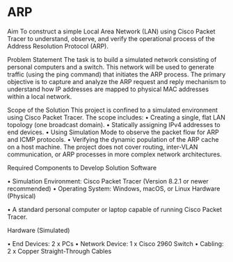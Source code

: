 # ARP

Aim
To construct a simple Local Area Network (LAN) using Cisco Packet Tracer to understand, observe, and verify the operational process of the Address Resolution Protocol (ARP).

Problem Statement
The task is to build a simulated network consisting of personal computers and a switch. This network will be used to generate traffic (using the ping command) that initiates the ARP process. The primary objective is to capture and analyze the ARP request and reply mechanism to understand how IP addresses are mapped to physical MAC addresses within a local network.

Scope of the Solution
This project is confined to a simulated environment using Cisco Packet Tracer. The scope includes: • Creating a single, flat LAN topology (one broadcast domain). • Statically assigning IPv4 addresses to end devices. • Using Simulation Mode to observe the packet flow for ARP and ICMP protocols. • Verifying the dynamic population of the ARP cache on a host machine. The project does not cover routing, inter-VLAN communication, or ARP processes in more complex network architectures.

Required Components to Develop Solution
Software

• Simulation Environment: Cisco Packet Tracer (Version 8.2.1 or newer recommended) • Operating System: Windows, macOS, or Linux Hardware (Physical)

• A standard personal computer or laptop capable of running Cisco Packet Tracer.

Hardware (Simulated)

• End Devices: 2 x PCs • Network Device: 1 x Cisco 2960 Switch • Cabling: 2 x Copper Straight-Through Cables
